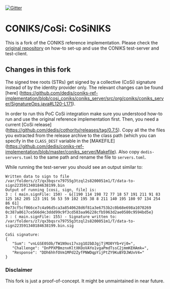 [![Gitter](https://badges.gitter.im/dedis/coniks-ref-implementation.svg)](https://gitter.im/dedis/coniks-ref-implementation?utm_source=badge&utm_medium=badge&utm_campaign=pr-badge)

# CONIKS/CoSi: CoSiNIKS

This is a fork of the CONIKS reference implementation. Please check the 
[original repository](https://github.com/citp/coniks-ref-implementation) 
on how-to set-up and use the CONIKS test-server and test-client.

## Changes in this fork

The signed tree roots (STRs) get signed by a collective (CoSi) signature 
instead of by the identity provider only.
The relevant changes can be found [here]
(https://github.com/dedis/coniks-ref-implementation/blob/cosi_coniks/coniks_server/src/org/coniks/coniks_server/SignatureOps.java#L120-L171).

In order to run this PoC CoSi integration make sure you understood 
how-to run and use the original reference implementation first. 
Then, you need a current [CoSi release]
(https://github.com/dedis/cothority/releases/tag/0.7.5). Copy all the
the files you extracted from the release archive to the class path 
(which you can specify in the `CLASS_DEST` variable in the [MAKEFILE]
 (https://github.com/dedis/coniks-ref-implementation/blob/master/coniks_server/Makefile). 
 Also copy `dedis-servers.toml` to the same path and rename the file to
 `servers.toml`.
 
 While running the test-server you should see an output similar to:
 ```
 Written data to sign to file /var/folders/z7/qx3bqsrx79755g3tzql2s8200051m1/T/data-to-sign223591340184638199.bin
 Output of running [cosi, sign, file] is:
 3 : ( main.signFile: 150) - &{[190 114 198 72 77 18 57 191 211 91 83 125 162 205 123 191 56 53 59 102 195 38 8 211 140 195 180 97 134 254 86 61] 0e73cf5cf066ce7c4a96d5ca3a8540628d6f81a3e6753b2c0b68e698a1070269 0c387a8617ce566d4c3ddd99c9f3cd583aa96228cfb5963d2ae0580c9594bd5e}
 3 : ( main.signFile: 155) - Signature written to: /var/folders/z7/qx3bqsrx79755g3tzql2s8200051m1/T/data-to-sign223591340184638199.bin.sig
 
 CoSi signature:
 {
 	"Sum": "vnLGSE0SOb/TW1N9os17vzg1O2bDJgjTjMO0YYb+Vj0=",
 	"Challenge": "DnPPXPBmznxKltXKOoVAYo1vgaPmdTssC2jmmKEHAmk=",
 	"Response": "DDh6hhfOVm1MPd2ZyfPNWDqpYijPtZY9KuBYDJWUvV4="
 }
``` 

### Disclaimer
This fork is just a proof-of-concept. It might be unmaintained in near 
future. 


